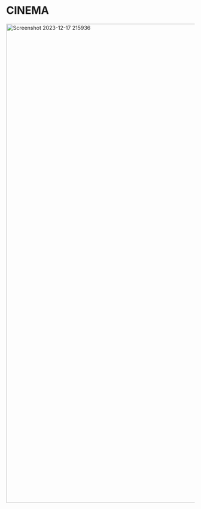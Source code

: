 # CINEMA


 <img width="1280" alt="Screenshot 2023-12-17 215936" src="https://github.com/SerLeWen/CINEMA/assets/153931710/0b650edc-b9f2-4256-b692-fca1feeb729e">

